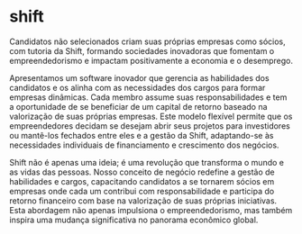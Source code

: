 # shift
Candidatos não selecionados criam suas próprias empresas como sócios, com tutoria da Shift, formando sociedades inovadoras que fomentam o empreendedorismo e impactam positivamente a economia e o desemprego.

Apresentamos um software inovador que gerencia as habilidades dos candidatos e os alinha com as necessidades dos cargos para formar empresas dinâmicas. Cada membro assume suas responsabilidades e tem a oportunidade de se beneficiar de um capital de retorno baseado na valorização de suas próprias empresas. Este modelo flexível permite que os empreendedores decidam se desejam abrir seus projetos para investidores ou mantê-los fechados entre eles e a gestão da Shift, adaptando-se às necessidades individuais de financiamento e crescimento dos negócios.

Shift não é apenas uma ideia; é uma revolução que transforma o mundo e as vidas das pessoas. Nosso conceito de negócio redefine a gestão de habilidades e cargos, capacitando candidatos a se tornarem sócios em empresas onde cada um contribui com responsabilidade e participa do retorno financeiro com base na valorização de suas próprias iniciativas. Esta abordagem não apenas impulsiona o empreendedorismo, mas também inspira uma mudança significativa no panorama econômico global.
